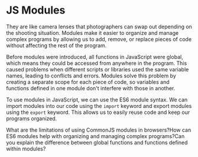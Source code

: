 # JS Modules

They are like camera lenses that photographers can swap out depending on the shooting situation. Modules make it easier to organize and manage complex programs by allowing us to add, remove, or replace pieces of code without affecting the rest of the program.

Before modules were introduced, all functions in JavaScript were global, which means they could be accessed from anywhere in the program. This caused problems when different scripts or libraries used the same variable names, leading to conflicts and errors. Modules solve this problem by creating a separate scope for each piece of code, so variables and functions defined in one module don't interfere with those in another.

To use modules in JavaScript, we can use the ES6 module syntax. We can import modules into our code using the `import` keyword and export modules using the `export` keyword. This allows us to easily reuse code and keep our programs organized.

What are the limitations of using CommonJS modules in browsers?How can ES6 modules help with organizing and managing complex programs?Can you explain the difference between global functions and functions defined within modules?
